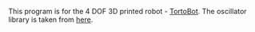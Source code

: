
This program is for the 4 DOF 3D printed robot - [TortoBot](http://makerlab.cs.hku.hk/index.php/en/65-tortobot-stem-robot-kit). The oscillator library is taken from [here](https://github.com/JavierIH/octosnake).
